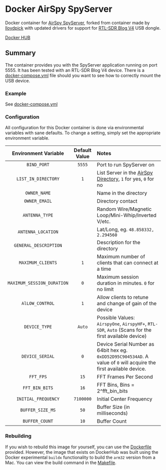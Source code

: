 # Docker AirSpy SpyServer

Docker container for [AirSpy SpyServer](https://airspy.com/download), forked from container made by [lloydpick](https://github.com/lloydpick/docker-spyserver) with updated drivers for support for [RTL-SDR Blog V4](https://www.rtl-sdr.com/V4/) USB dongle.

[Docker HUB](https://hub.docker.com/r/misi90/spyserver-rtlsdr)

## Summary

The container provides you with the SpyServer application running on port 5555. It has been tested with an RTL-SDR Blog V4 device. There is a [docker-compose.yml](https://github.com/MISI90/docker-spyserver-rtlsdr/blob/master/docker-compose.yml) file should you want to see how to correctly mount the USB device.

### Example

See [docker-compose.yml](https://github.com/MISI90/docker-spyserver-rtlsdr/blob/master/docker-compose.yml)

### Configuration

All configuration for this Docker container is done via environmental variables with sane defaults. To change a setting, simply set the appropriate environment variable.

| Environment Variable     | Default Value | Notes |
|:------------------------:|:-------------:|:------|
|`BIND_PORT`               |`5555`         |Port to run SpyServer on|
|`LIST_IN_DIRECTORY`       |`1`            |List Server in the [AirSpy Directory](https://airspy.com/directory/), `1` for yes, `0` for no|
|`OWNER_NAME`              |               |Name in the directory|
|`OWNER_EMAIL`             |               |Directory contact|
|`ANTENNA_TYPE`            |               |Random Wire/Magnetic Loop/Mini-Whip/Inverted V/etc.|
|`ANTENNA_LOCATION`        |               |Lat/Long, eg. `48.858332, 2.294560`|
|`GENERAL_DESCRIPTION`     |               |Description for the directory|
|`MAXIMUM_CLIENTS`         |`1`            |Maximum number of clients that can connect at a time|
|`MAXIMUM_SESSION_DURATION`|`0`            |Maximum session duration in minutes. `0` for no limit|
|`AlLOW_CONTROL`           |`1`            |Allow clients to retune and change of gain of the device|
|`DEVICE_TYPE`             |`Auto`         |Possible Values: `AirspyOne`, `AirspyHF+`, `RTL-SDR`, `Auto` (Scans for the first available device)|
|`DEVICE_SERIAL`           |`0`            |Device Serial Number as 64bit hex eg. `0xDD52D95C904534AD`. A value of `0` will acquire the first available device.|
|`FFT_FPS`                 |`15`           |FFT Frames Per Second|
|`FFT_BIN_BITS`            |`16`           |FFT Bins, Bins = 2^fft_bin_bits|
|`INITIAL_FREQUENCY`       |`7100000`      |Initial Center Frequency|
|`BUFFER_SIZE_MS`          |`50`           |Buffer Size (in milliseconds)|
|`BUFFER_COUNT`            |`10`           |Buffer Count|

### Rebuilding

If you wish to rebuild this image for yourself, you can use the [Dockerfile](https://github.com/MISI90/docker-spyserver-rtlsdr/blob/master/Dockerfile) provided. However, the image that exists on DockerHub was built using the Docker experimental `buildx` functionality to build the `arm32` version from a Mac. You can view the build command in the [Makefile](https://github.com/MISI90/docker-spyserver-rtlsdr/blob/master/Makefile).
